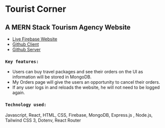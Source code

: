 # Tourist Corner
## A MERN Stack Tourism Agency Website

* [Live Firebase Website](https://tourist-corner.web.app)
* [Github Client](https://github.com/shuhelahmed1/tourist-corner-client-side)
* [Github Server](https://github.com/shuhelahmed1/tourist-corner-server-side)

### `Key features:`
* Users can buy travel packages and see their orders on the UI as information will be stored in
MongoDB.
* My Orders page will give the users an opportunity to cancel their orders.
* If any user logs in and reloads the website, he will not need to be logged again.

### `Technology used:` 
Javascript, React, HTML, CSS, Firebase, MongoDB, Express.js , Node.js, Tailwind
CSS 3, Dotenv, React Router